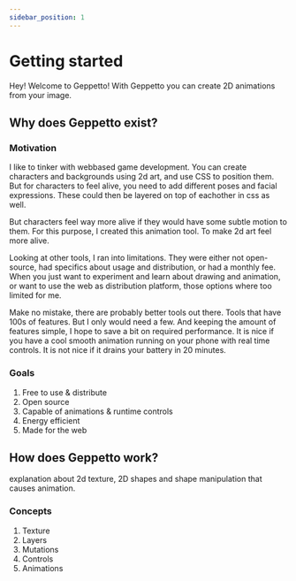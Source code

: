 ```yaml
---
sidebar_position: 1
---
```


# Getting started

Hey! Welcome to Geppetto! With Geppetto you can create 2D animations from your image.

## Why does Geppetto exist?

### Motivation

I like to tinker with webbased game development. You can create characters and backgrounds using 2d art, and use CSS to position them. But for characters to feel alive, you need to add different poses and facial expressions. These could then be layered on top of eachother in css as well.

But characters feel way more alive if they would have some subtle motion to them. For this purpose, I created this animation tool. To make 2d art feel more alive.

Looking at other tools, I ran into limitations. They were either not open-source, had specifics about usage and distribution, or had a monthly fee. When you just want to experiment and learn about drawing and animation, or want to use the web as distribution platform, those options where too limited for me.

Make no mistake, there are probably better tools out there. Tools that have 100s of features. But I only would need a few. And keeping the amount of features simple, I hope to save a bit on required performance. It is nice if you have a cool smooth animation running on your phone with real time controls. It is not nice if it drains your battery in 20 minutes.

### Goals

1. Free to use & distribute
2. Open source
3. Capable of animations & runtime controls
4. Energy efficient
5. Made for the web

## How does Geppetto work?

explanation about 2d texture, 2D shapes and shape manipulation that causes animation.

### Concepts

1. Texture
2. Layers
3. Mutations
4. Controls
5. Animations
